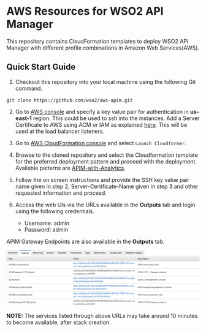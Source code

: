 # AWS Resources for WSO2 API Manager

This repository contains CloudFormation templates to deploy WSO2 API Manager with different profile combinations in Amazon Web Services(AWS).

## Quick Start Guide

1. Checkout this repository into your local machine using the following Git command.
```
git clone https://github.com/wso2/aws-apim.git
```

2. Go to [AWS console](https://console.aws.amazon.com/ec2/v2/home#KeyPairs:sort=keyName) and specify a key value pair for authentication in **us-east-1** region. This could be used to ssh into the instances. Add a Server Certificate to AWS using ACM or IAM as explained [here](https://docs.aws.amazon.com/IAM/latest/UserGuide/id_credentials_server-certs.html). This will be used at the load balancer listeners.

3. Go to [AWS CloudFormation console](https://console.aws.amazon.com/cloudformation/home) and select ``Launch Cloudformer``.

4. Browse to the cloned repository and select the Cloudformation template for the preferred deployment pattern and proceed with the deployment.
    <br> Available patterns are [APIM-with-Analytics](https://github.com/wso2/aws-apim/tree/master/APIM-with-Analytics).
5. Follow the on screen instructions and provide the SSH key value pair name given in step 2, Server-Certificate-Name given in step 3 and other requested information and proceed.

6. Access the web UIs via the URLs available in the **Outputs** tab and login using the following credentials.
   * Username: admin <br>
   * Password: admin

APIM Gateway Endpoints are also available in the **Outputs** tab.

![Successful stack](APIM-with-Analytics/images/output.png)

**NOTE:** The services listed through above URLs may take around 10 minutes to become available, after stack creation.
